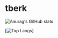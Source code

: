 # tberk
![Anurag's GitHub stats](https://github-readme-stats.vercel.app/api?username=tberk-s&show_icons=true&theme=radical)

[![Top Langs](https://github-readme-stats.vercel.app/api/top-langs/?username=tberk-s&layout=compact)]
